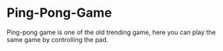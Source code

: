 # Ping-Pong-Game
Ping-pong game is one of the old trending game, here you can play the same game by controlling the pad.
